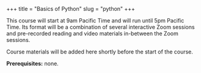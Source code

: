 +++
title = "Basics of Python"
slug = "python"
+++

This course will start at 9am Pacific Time and will run until 5pm Pacific Time. Its format will be a combination of
several interactive Zoom sessions and pre-recorded reading and video materials in-between the Zoom sessions.

Course materials will be added here shortly before the start of the course.

**Prerequisites:** none.
